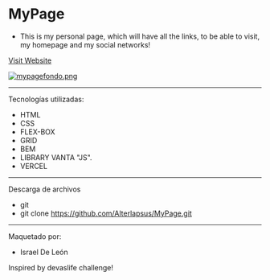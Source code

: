 # MyPage  

- This is my personal page, which will have all the links, to be able to visit, my homepage and my social networks!
                    
                                                                  
              
<a href="https://my-page-profile.vercel.app"  target="_blank">Visit Website </a>  
   
[![mypagefondo.png](https://i.postimg.cc/3NtG7719/mypagefondo.png)](https://postimg.cc/H87n4qf7)
         
                   
---                     
    
Tecnologías utilizadas:   
  
- HTML 
- CSS
- FLEX-BOX   
- GRID
- BEM
- LIBRARY VANTA "JS".  
- VERCEL  

--- 

Descarga de archivos 

- git 
- git clone https://github.com/Alterlapsus/MyPage.git
 

---
  
Maquetado por: 

- Israel De León  

Inspired by devaslife challenge!
